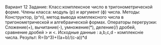 Вариант 12
Задание:
Класс:комплексное число в тригонометрической форме. 
Члены класса: модуль (p) и аргумент (ф) числа. 
Методы: Конструктор, (p^n), метод вывода комплексного числа в тригонометрической и алгебраической формах. 
Операторы перегрузки: Сложение(+), вычитание(-), умножение(*), деление(/) дробей, сравнение дробей > и <. 
Исходные данные : a,b,c,d - комплексніе числа. 
Результ: R=(b^3)+((a+b)/(c-a))*d
